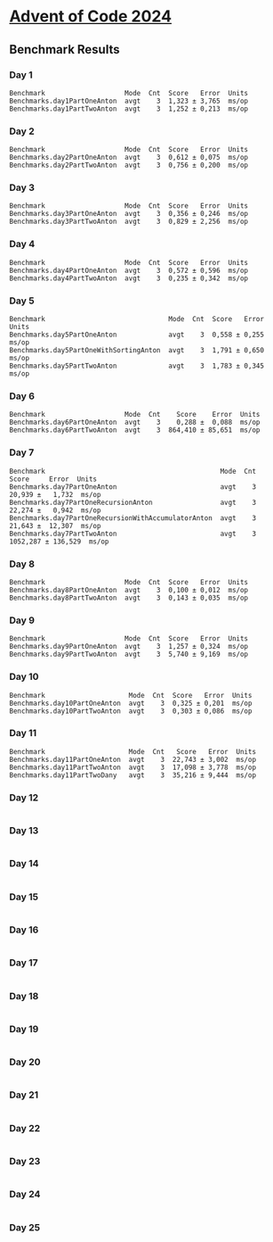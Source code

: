 # [Advent of Code 2024](https://adventofcode.com/2024)

## Benchmark Results
### Day 1
```
Benchmark                    Mode  Cnt  Score   Error  Units
Benchmarks.day1PartOneAnton  avgt    3  1,323 ± 3,765  ms/op
Benchmarks.day1PartTwoAnton  avgt    3  1,252 ± 0,213  ms/op
```
### Day 2
```
Benchmark                    Mode  Cnt  Score   Error  Units
Benchmarks.day2PartOneAnton  avgt    3  0,612 ± 0,075  ms/op
Benchmarks.day2PartTwoAnton  avgt    3  0,756 ± 0,200  ms/op
```
### Day 3
```
Benchmark                    Mode  Cnt  Score   Error  Units
Benchmarks.day3PartOneAnton  avgt    3  0,356 ± 0,246  ms/op
Benchmarks.day3PartTwoAnton  avgt    3  0,829 ± 2,256  ms/op
```
### Day 4
```
Benchmark                    Mode  Cnt  Score   Error  Units
Benchmarks.day4PartOneAnton  avgt    3  0,572 ± 0,596  ms/op
Benchmarks.day4PartTwoAnton  avgt    3  0,235 ± 0,342  ms/op
```
### Day 5
```
Benchmark                               Mode  Cnt  Score   Error  Units
Benchmarks.day5PartOneAnton             avgt    3  0,558 ± 0,255  ms/op
Benchmarks.day5PartOneWithSortingAnton  avgt    3  1,791 ± 0,650  ms/op
Benchmarks.day5PartTwoAnton             avgt    3  1,783 ± 0,345  ms/op
```
### Day 6
```
Benchmark                    Mode  Cnt    Score    Error  Units
Benchmarks.day6PartOneAnton  avgt    3    0,288 ±  0,088  ms/op
Benchmarks.day6PartTwoAnton  avgt    3  864,410 ± 85,651  ms/op
```
### Day 7
```
Benchmark                                            Mode  Cnt     Score     Error  Units
Benchmarks.day7PartOneAnton                          avgt    3    20,939 ±   1,732  ms/op
Benchmarks.day7PartOneRecursionAnton                 avgt    3    22,274 ±   0,942  ms/op
Benchmarks.day7PartOneRecursionWithAccumulatorAnton  avgt    3    21,643 ±  12,307  ms/op
Benchmarks.day7PartTwoAnton                          avgt    3  1052,287 ± 136,529  ms/op
```
### Day 8
```
Benchmark                    Mode  Cnt  Score   Error  Units
Benchmarks.day8PartOneAnton  avgt    3  0,100 ± 0,012  ms/op
Benchmarks.day8PartTwoAnton  avgt    3  0,143 ± 0,035  ms/op
```
### Day 9
```
Benchmark                    Mode  Cnt  Score   Error  Units
Benchmarks.day9PartOneAnton  avgt    3  1,257 ± 0,324  ms/op
Benchmarks.day9PartTwoAnton  avgt    3  5,740 ± 9,169  ms/op
```
### Day 10
```
Benchmark                     Mode  Cnt  Score   Error  Units
Benchmarks.day10PartOneAnton  avgt    3  0,325 ± 0,201  ms/op
Benchmarks.day10PartTwoAnton  avgt    3  0,303 ± 0,086  ms/op
```
### Day 11
```
Benchmark                     Mode  Cnt   Score   Error  Units
Benchmarks.day11PartOneAnton  avgt    3  22,743 ± 3,002  ms/op
Benchmarks.day11PartTwoAnton  avgt    3  17,098 ± 3,778  ms/op
Benchmarks.day11PartTwoDany   avgt    3  35,216 ± 9,444  ms/op
```
### Day 12
```

```
### Day 13
```

```
### Day 14
```

```
### Day 15
```

```
### Day 16
```

```
### Day 17
```

```
### Day 18
```

```
### Day 19
```

```
### Day 20
```

```
### Day 21
```

```
### Day 22
```

```
### Day 23
```

```
### Day 24
```

```
### Day 25
```

```